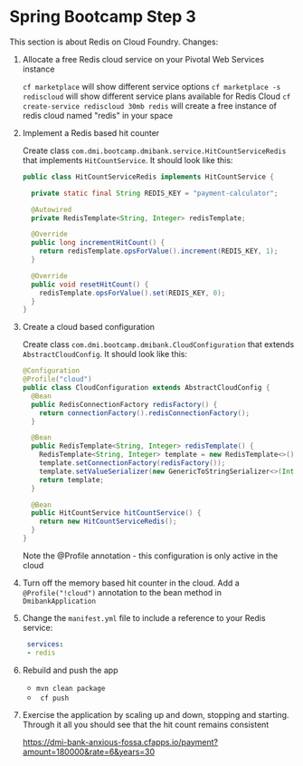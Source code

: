 # Spring Bootcamp Step 3

This section is about Redis on Cloud Foundry. Changes:

1. Allocate a free Redis cloud service on your Pivotal Web Services instance

   `cf marketplace` will show different service options
   `cf marketplace -s rediscloud` will show different service plans available for Redis Cloud
   `cf create-service rediscloud 30mb redis` will create a free instance of redis cloud named "redis" in your space

2. Implement a Redis based hit counter

    Create class `com.dmi.bootcamp.dmibank.service.HitCountServiceRedis` that implements `HitCountService`. It should look like this:

    ```java
    public class HitCountServiceRedis implements HitCountService {

      private static final String REDIS_KEY = "payment-calculator";

      @Autowired
      private RedisTemplate<String, Integer> redisTemplate;
    
      @Override
      public long incrementHitCount() {
        return redisTemplate.opsForValue().increment(REDIS_KEY, 1);
      }

      @Override
      public void resetHitCount() {
        redisTemplate.opsForValue().set(REDIS_KEY, 0);
      }
    }
    ```

3. Create a cloud based configuration

    Create class `com.dmi.bootcamp.dmibank.CloudConfiguration` that extends `AbstractCloudConfig`. It should look like this:

    ```java
    @Configuration
    @Profile("cloud")
    public class CloudConfiguration extends AbstractCloudConfig {
      @Bean
      public RedisConnectionFactory redisFactory() {
        return connectionFactory().redisConnectionFactory();
      }
    
      @Bean
      public RedisTemplate<String, Integer> redisTemplate() {
        RedisTemplate<String, Integer> template = new RedisTemplate<>();
        template.setConnectionFactory(redisFactory());
        template.setValueSerializer(new GenericToStringSerializer<>(Integer.class));
        return template;
      }
    
      @Bean
      public HitCountService hitCountService() {
        return new HitCountServiceRedis();
      }
    }
    ```

    Note the @Profile annotation - this configuration is only active in the cloud

4. Turn off the memory based hit counter in the cloud.  Add a `@Profile("!cloud")` annotation to the bean method in `DmibankApplication`

5. Change the `manifest.yml` file to include a reference to your Redis service:

   ```yaml
    services:
    - redis
   ```

6. Rebuild and push the app

   - `mvn clean package`
   - ` cf push`
   
7. Exercise the application by scaling up and down, stopping and starting. Through it all you should see that the hit count remains consistent

   https://dmi-bank-anxious-fossa.cfapps.io/payment?amount=180000&rate=6&years=30
   